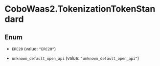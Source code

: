 # CoboWaas2.TokenizationTokenStandard

## Enum


* `ERC20` (value: `"ERC20"`)

* `unknown_default_open_api` (value: `"unknown_default_open_api"`)


